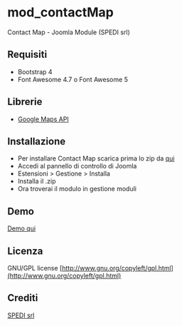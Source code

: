 # mod_contactMap
Contact Map - Joomla Module (SPEDI srl)

## Requisiti
 * Bootstrap 4
 * Font Awesome 4.7 o Font Awesome 5

## Librerie
 * [Google Maps API](https://developers.google.com/maps/documentation/javascript/get-api-key)

## Installazione
 * Per installare Contact Map scarica prima lo zip da [qui](https://github.com/spedisrl/mod_contactMap/archive/master.zip)
 * Accedi al pannello di controllo di Joomla
 * Estensioni > Gestione > Installa
 * Installa il .zip
 * Ora troverai il modulo in gestione moduli

## Demo
[Demo qui](https://spedisrl.github.io/mod_contactMap/)

## Licenza
GNU/GPL license [http://www.gnu.org/copyleft/gpl.html](http://www.gnu.org/copyleft/gpl.html)

## Crediti
[SPEDI srl](https://www.spedi.it)
